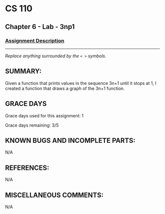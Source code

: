 # CS 110
## Chapter 6 - Lab - 3np1

### [Assignment Description](https://docs.google.com/document/d/1k8qs8vIsvlLiU3KX9Uql6LjVPWp0CBAjo_oArBhH2k4/edit?usp=sharing)

***

_Replace anything surrounded by the `< >` symbols._

## SUMMARY:
  Given a function that prints values in the sequence 3n+1 until it stops at 1, I created a function that draws a graph of the 3n+1 function.

## GRACE DAYS
Grace days used for this assignment: 1

Grace days remaining: 3/5

## KNOWN BUGS AND INCOMPLETE PARTS:
 N/A

## REFERENCES:
 N/A

## MISCELLANEOUS COMMENTS:
 N/A
